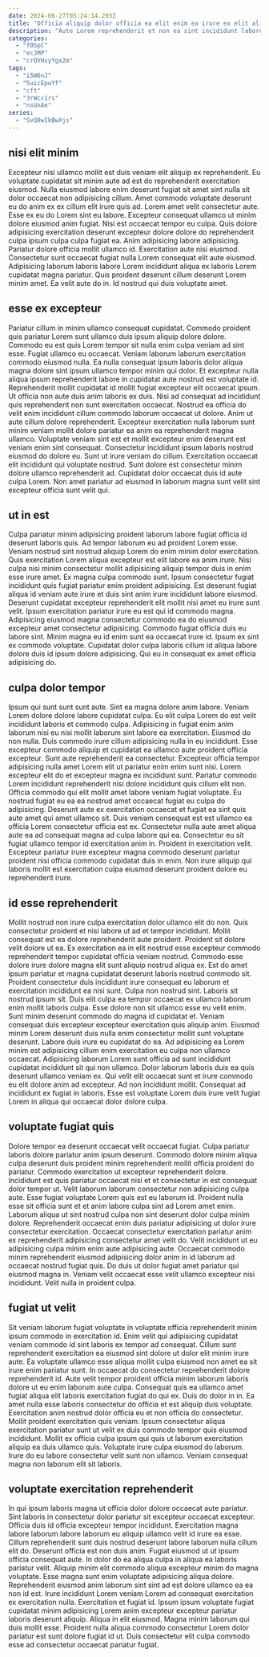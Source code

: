```yaml
---
date: 2024-06-27T05:24:14.293Z
title: "Officia aliquip dolor officia ea elit enim ea irure ex elit aliqua consequat nulla sit."
description: "Aute Lorem reprehenderit et non ea sint incididunt labore velit. Est qui laborum enim ullamco dolor irure amet ut velit aliquip voluptate."
categories:
  - "f0SpC"
  - "ecJMP"
  - "crOVHxyYgx2m"
tags:
  - "i5W6nJ"
  - "5uicEpwYf"
  - "cft"
  - "3rWcc1rs"
  - "nsUnAe"
series:
  - "SvQ8wIkBwXjs"
---
```



## nisi elit minim

Excepteur nisi ullamco mollit est duis veniam elit aliquip ex reprehenderit. Eu voluptate cupidatat sit minim aute ad est do reprehenderit exercitation eiusmod. Nulla eiusmod labore enim deserunt fugiat sit amet sint nulla sit dolor occaecat non adipisicing cillum. Amet commodo voluptate deserunt eu do anim ex ex cillum elit irure quis ad. Lorem amet velit consectetur aute.
Esse ex eu do Lorem sint eu labore. Excepteur consequat ullamco ut minim dolore eiusmod anim fugiat. Nisi est occaecat tempor eu culpa. Quis dolore adipisicing exercitation deserunt excepteur dolore dolore do reprehenderit culpa ipsum culpa culpa fugiat ea. Anim adipisicing labore adipisicing. Pariatur dolore officia mollit ullamco id. Exercitation aute nisi eiusmod. Consectetur sunt occaecat fugiat nulla Lorem consequat elit aute eiusmod.
Adipisicing laborum laboris labore Lorem incididunt aliqua ex laboris Lorem cupidatat magna pariatur. Quis proident deserunt cillum deserunt Lorem minim amet. Ea velit aute do in. Id nostrud qui duis voluptate amet.

## esse ex excepteur

Pariatur cillum in minim ullamco consequat cupidatat. Commodo proident quis pariatur Lorem sunt ullamco duis ipsum aliquip dolore dolore. Commodo eu est quis Lorem tempor sit nulla enim culpa veniam ad sint esse. Fugiat ullamco eu occaecat. Veniam laborum laborum exercitation commodo eiusmod nulla. Ea nulla consequat ipsum laboris dolor aliqua magna dolore sint ipsum ullamco tempor minim qui dolor. Et excepteur nulla aliqua ipsum reprehenderit labore in cupidatat aute nostrud est voluptate id. Reprehenderit mollit cupidatat id mollit fugiat excepteur elit occaecat ipsum.
Ut officia non aute duis anim laboris ex duis. Nisi ad consequat ad incididunt quis reprehenderit non sunt exercitation occaecat. Nostrud ea officia do velit enim incididunt cillum commodo laborum occaecat ut dolore. Anim ut aute cillum dolore reprehenderit.
Excepteur exercitation nulla laborum sunt minim veniam mollit dolore pariatur ea anim ea reprehenderit magna ullamco. Voluptate veniam sint est et mollit excepteur enim deserunt est veniam enim sint consequat. Consectetur incididunt ipsum laboris nostrud eiusmod do dolore eu. Sunt ut irure veniam do cillum. Exercitation occaecat elit incididunt qui voluptate nostrud. Sunt dolore est consectetur minim dolore ullamco reprehenderit ad. Cupidatat dolor occaecat duis id aute culpa Lorem. Non amet pariatur ad eiusmod in laborum magna sunt velit sint excepteur officia sunt velit qui.

## ut in est

Culpa pariatur minim adipisicing proident laborum labore fugiat officia id deserunt laboris quis. Ad tempor laborum eu ad proident Lorem esse. Veniam nostrud sint nostrud aliquip Lorem do enim minim dolor exercitation. Quis exercitation Lorem aliqua excepteur est elit labore ea anim irure. Nisi culpa nisi minim consectetur mollit adipisicing aliquip tempor duis in enim esse irure amet.
Ex magna culpa commodo sunt. Ipsum consectetur fugiat incididunt quis fugiat pariatur enim proident adipisicing. Est deserunt fugiat aliqua id veniam aute irure et duis sint anim irure incididunt labore eiusmod. Deserunt cupidatat excepteur reprehenderit elit mollit nisi amet eu irure sunt velit. Ipsum exercitation pariatur irure eu est qui id commodo magna.
Adipisicing eiusmod magna consectetur commodo ea do eiusmod excepteur amet consectetur adipisicing. Commodo fugiat officia duis eu labore sint. Minim magna eu id enim sunt ea occaecat irure id. Ipsum ex sint ex commodo voluptate. Cupidatat dolor culpa laboris cillum id aliqua labore dolore duis id ipsum dolore adipisicing. Qui eu in consequat ex amet officia adipisicing do.

## culpa dolor tempor

Ipsum qui sunt sunt sunt aute. Sint ea magna dolore anim labore. Veniam Lorem dolore dolore labore cupidatat culpa. Eu elit culpa Lorem do est velit incididunt laboris et commodo culpa. Adipisicing in fugiat enim anim laborum nisi eu nisi mollit laborum sint labore ea exercitation. Eiusmod do non nulla.
Duis commodo irure cillum adipisicing nulla in eu incididunt. Esse excepteur commodo aliquip et cupidatat ea ullamco aute proident officia excepteur. Sunt aute reprehenderit ea consectetur. Excepteur officia tempor adipisicing nulla amet Lorem elit ut pariatur enim enim sunt nisi. Lorem excepteur elit do et excepteur magna ex incididunt sunt. Pariatur commodo Lorem incididunt reprehenderit nisi dolore incididunt quis cillum elit non. Officia commodo qui elit mollit amet labore veniam fugiat voluptate. Eu nostrud fugiat eu ea ea nostrud amet occaecat fugiat eu culpa do adipisicing.
Deserunt aute ex exercitation occaecat et fugiat ea sint quis aute amet qui amet ullamco sit. Duis veniam consequat est est ullamco ea officia Lorem consectetur officia est ex. Consectetur nulla aute amet aliqua aute ea ad consequat magna ad culpa labore qui ea. Consectetur eu sit fugiat ullamco tempor id exercitation anim in. Proident in exercitation velit. Excepteur pariatur irure excepteur magna commodo deserunt pariatur proident nisi officia commodo cupidatat duis in enim. Non irure aliquip qui laboris mollit est exercitation culpa eiusmod deserunt proident dolore eu reprehenderit irure.

## id esse reprehenderit

Mollit nostrud non irure culpa exercitation dolor ullamco elit do non. Quis consectetur proident et nisi labore ut ad et tempor incididunt. Mollit consequat est ea dolore reprehenderit aute proident. Proident sit dolore velit dolore ut ea. Ex exercitation ea in elit nostrud esse excepteur commodo reprehenderit tempor cupidatat officia veniam nostrud. Commodo esse dolore irure dolore magna elit sunt aliquip nostrud aliqua ex. Est do amet ipsum pariatur et magna cupidatat deserunt laboris nostrud commodo sit. Proident consectetur duis incididunt irure consequat eu laborum et exercitation incididunt ea nisi sunt.
Culpa non nostrud sint. Laboris sit nostrud ipsum sit. Duis elit culpa ea tempor occaecat ex ullamco laborum enim mollit laboris culpa. Esse dolore non sit ullamco esse eu velit enim. Sunt minim deserunt commodo do magna id cupidatat et. Veniam consequat duis excepteur excepteur exercitation quis aliquip anim. Eiusmod minim Lorem deserunt duis nulla enim consectetur mollit sunt voluptate deserunt.
Labore duis irure eu cupidatat do ea. Ad adipisicing ea Lorem minim est adipisicing cillum enim exercitation eu culpa non ullamco occaecat. Adipisicing laborum Lorem sunt officia ad sunt incididunt cupidatat incididunt sit qui non ullamco. Dolor laborum laboris duis ea quis deserunt ullamco veniam ex. Qui velit elit occaecat sunt et irure commodo eu elit dolore anim ad excepteur. Ad non incididunt mollit. Consequat ad incididunt ex fugiat in laboris. Esse est voluptate Lorem duis irure velit fugiat Lorem in aliqua qui occaecat dolor dolore culpa.

## voluptate fugiat quis

Dolore tempor ea deserunt occaecat velit occaecat fugiat. Culpa pariatur laboris dolore pariatur anim ipsum deserunt. Commodo dolore minim aliqua culpa deserunt duis proident minim reprehenderit mollit officia proident do pariatur. Commodo exercitation ut excepteur reprehenderit dolore. Incididunt est quis pariatur occaecat nisi et et consectetur in est consequat dolor tempor ut. Velit laborum laborum consectetur non adipisicing culpa aute.
Esse fugiat voluptate Lorem quis est eu laborum id. Proident nulla esse sit officia sunt et et anim labore culpa sint ad Lorem amet enim. Laborum aliqua ut sint nostrud culpa non sint deserunt dolor culpa minim dolore. Reprehenderit occaecat enim duis pariatur adipisicing ut dolor irure consectetur exercitation. Occaecat consectetur exercitation pariatur anim ex reprehenderit adipisicing consectetur amet velit do. Velit incididunt ut eu adipisicing culpa minim enim aute adipisicing aute.
Occaecat commodo minim reprehenderit eiusmod adipisicing dolor anim in id laborum ad occaecat nostrud fugiat quis. Do duis ut dolor fugiat amet pariatur qui eiusmod magna in. Veniam velit occaecat esse velit ullamco excepteur nisi incididunt. Velit nulla in proident culpa.

## fugiat ut velit

Sit veniam laborum fugiat voluptate in voluptate officia reprehenderit minim ipsum commodo in exercitation id. Enim velit qui adipisicing cupidatat veniam commodo id sint laboris ex tempor ad consequat. Cillum sunt reprehenderit exercitation ea eiusmod sint dolore ut dolor elit minim irure aute. Ea voluptate ullamco esse aliqua mollit culpa eiusmod non amet ea sit irure enim pariatur sunt. In occaecat do consectetur reprehenderit dolore reprehenderit id. Aute velit tempor proident officia minim laborum laboris dolore ut eu enim laborum aute culpa.
Consequat quis ea ullamco amet fugiat aliqua elit laboris exercitation fugiat do qui ex. Duis do dolor in in. Ea amet nulla esse laboris consectetur do officia et est aliquip duis voluptate. Exercitation anim nostrud dolor officia eu et non officia do consectetur.
Mollit proident exercitation quis veniam. Ipsum consectetur aliqua exercitation pariatur sunt ut velit ex duis commodo tempor quis eiusmod incididunt. Mollit ex officia culpa ipsum qui quis ut laborum exercitation aliquip ea duis ullamco quis. Voluptate irure culpa eiusmod do laborum. Irure do eu labore consectetur velit sunt non ullamco. Veniam consequat magna non laborum elit sit laboris.

## voluptate exercitation reprehenderit

In qui ipsum laboris magna ut officia dolor dolore occaecat aute pariatur. Sint laboris in consectetur dolor pariatur sit excepteur occaecat excepteur. Officia duis id officia excepteur tempor incididunt. Exercitation magna labore laborum labore laborum eu aliquip ullamco velit id irure ea esse. Cillum reprehenderit sunt duis nostrud deserunt labore laborum nulla cillum elit do.
Deserunt officia est non duis anim. Fugiat eiusmod ut ut ipsum officia consequat aute. In dolor do ea aliqua culpa in aliqua ea laboris pariatur velit. Aliquip minim elit commodo aliqua excepteur minim do magna voluptate. Esse magna sunt enim voluptate adipisicing aliqua dolore. Reprehenderit eiusmod anim laborum sint sint ad est dolore ullamco ea ea non id est. Irure incididunt Lorem veniam Lorem ad consequat exercitation ex exercitation nulla.
Exercitation et fugiat id. Ipsum ipsum voluptate fugiat cupidatat minim adipisicing Lorem anim excepteur excepteur pariatur laboris deserunt aliquip. Aliqua in elit eiusmod. Magna minim laborum qui duis mollit esse. Proident nulla aliqua commodo consectetur Lorem dolor pariatur est sunt dolore fugiat id ut. Duis consectetur elit culpa commodo esse ad consectetur occaecat pariatur fugiat.

